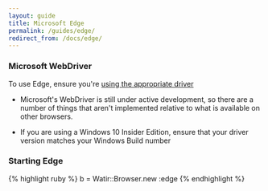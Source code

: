 ```yaml
---
layout: guide
title: Microsoft Edge
permalink: /guides/edge/
redirect_from: /docs/edge/
---
```


### Microsoft WebDriver

To use Edge, ensure you're [using the appropriate driver](../drivers)

* Microsoft's WebDriver is still under active development, so there are a number of
things that aren't implemented relative to what is available on other browsers.

* If you are using a Windows 10 Insider Edition, ensure that your driver version 
matches your Windows Build number

### Starting Edge

{% highlight ruby %}
b = Watir::Browser.new :edge
{% endhighlight %}
